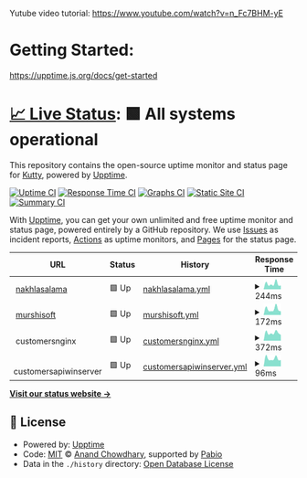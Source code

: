 Yutube video tutorial: https://www.youtube.com/watch?v=n_Fc7BHM-yE

# Getting Started:

https://upptime.js.org/docs/get-started

# [📈 Live Status](https://vkuttyp.github.io/myupptime): <!--live status--> **🟩 All systems operational**

This repository contains the open-source uptime monitor and status page for [Kutty](https://vkuttyp.github.io/myupptime), powered by [Upptime](https://github.com/upptime/upptime).

[![Uptime CI](https://github.com/vkuttyp/myupptime/workflows/Uptime%20CI/badge.svg)](https://github.com/vkuttyp/myupptime/actions?query=workflow%3A%22Uptime+CI%22)
[![Response Time CI](https://github.com/vkuttyp/myupptime/workflows/Response%20Time%20CI/badge.svg)](https://github.com/vkuttyp/myupptime/actions?query=workflow%3A%22Response+Time+CI%22)
[![Graphs CI](https://github.com/vkuttyp/myupptime/workflows/Graphs%20CI/badge.svg)](https://github.com/vkuttyp/myupptime/actions?query=workflow%3A%22Graphs+CI%22)
[![Static Site CI](https://github.com/vkuttyp/myupptime/workflows/Static%20Site%20CI/badge.svg)](https://github.com/vkuttyp/myupptime/actions?query=workflow%3A%22Static+Site+CI%22)
[![Summary CI](https://github.com/vkuttyp/myupptime/workflows/Summary%20CI/badge.svg)](https://github.com/vkuttyp/myupptime/actions?query=workflow%3A%22Summary+CI%22)

With [Upptime](https://upptime.js.org), you can get your own unlimited and free uptime monitor and status page, powered entirely by a GitHub repository. We use [Issues](https://github.com/vkuttyp/myupptime/issues) as incident reports, [Actions](https://github.com/vkuttyp/myupptime/actions) as uptime monitors, and [Pages](https://vkuttyp.github.io/myupptime) for the status page.

<!--start: status pages-->
<!-- This summary is generated by Upptime (https://github.com/upptime/upptime) -->
<!-- Do not edit this manually, your changes will be overwritten -->
<!-- prettier-ignore -->
| URL | Status | History | Response Time | Uptime |
| --- | ------ | ------- | ------------- | ------ |
| <img alt="" src="https://icons.duckduckgo.com/ip3/nakhlasalama.com.ico" height="13"> [nakhlasalama](https://nakhlasalama.com) | 🟩 Up | [nakhlasalama.yml](https://github.com/vkuttyp/myupptime/commits/HEAD/history/nakhlasalama.yml) | <details><summary><img alt="Response time graph" src="./graphs/nakhlasalama/response-time-week.png" height="20"> 244ms</summary><br><a href="https://vkuttyp.github.io/myupptime/history/nakhlasalama"><img alt="Response time 417" src="https://img.shields.io/endpoint?url=https%3A%2F%2Fraw.githubusercontent.com%2Fvkuttyp%2Fmyupptime%2FHEAD%2Fapi%2Fnakhlasalama%2Fresponse-time.json"></a><br><a href="https://vkuttyp.github.io/myupptime/history/nakhlasalama"><img alt="24-hour response time 219" src="https://img.shields.io/endpoint?url=https%3A%2F%2Fraw.githubusercontent.com%2Fvkuttyp%2Fmyupptime%2FHEAD%2Fapi%2Fnakhlasalama%2Fresponse-time-day.json"></a><br><a href="https://vkuttyp.github.io/myupptime/history/nakhlasalama"><img alt="7-day response time 244" src="https://img.shields.io/endpoint?url=https%3A%2F%2Fraw.githubusercontent.com%2Fvkuttyp%2Fmyupptime%2FHEAD%2Fapi%2Fnakhlasalama%2Fresponse-time-week.json"></a><br><a href="https://vkuttyp.github.io/myupptime/history/nakhlasalama"><img alt="30-day response time 256" src="https://img.shields.io/endpoint?url=https%3A%2F%2Fraw.githubusercontent.com%2Fvkuttyp%2Fmyupptime%2FHEAD%2Fapi%2Fnakhlasalama%2Fresponse-time-month.json"></a><br><a href="https://vkuttyp.github.io/myupptime/history/nakhlasalama"><img alt="1-year response time 417" src="https://img.shields.io/endpoint?url=https%3A%2F%2Fraw.githubusercontent.com%2Fvkuttyp%2Fmyupptime%2FHEAD%2Fapi%2Fnakhlasalama%2Fresponse-time-year.json"></a></details> | <details><summary><a href="https://vkuttyp.github.io/myupptime/history/nakhlasalama">100.00%</a></summary><a href="https://vkuttyp.github.io/myupptime/history/nakhlasalama"><img alt="All-time uptime 100.00%" src="https://img.shields.io/endpoint?url=https%3A%2F%2Fraw.githubusercontent.com%2Fvkuttyp%2Fmyupptime%2FHEAD%2Fapi%2Fnakhlasalama%2Fuptime.json"></a><br><a href="https://vkuttyp.github.io/myupptime/history/nakhlasalama"><img alt="24-hour uptime 100.00%" src="https://img.shields.io/endpoint?url=https%3A%2F%2Fraw.githubusercontent.com%2Fvkuttyp%2Fmyupptime%2FHEAD%2Fapi%2Fnakhlasalama%2Fuptime-day.json"></a><br><a href="https://vkuttyp.github.io/myupptime/history/nakhlasalama"><img alt="7-day uptime 100.00%" src="https://img.shields.io/endpoint?url=https%3A%2F%2Fraw.githubusercontent.com%2Fvkuttyp%2Fmyupptime%2FHEAD%2Fapi%2Fnakhlasalama%2Fuptime-week.json"></a><br><a href="https://vkuttyp.github.io/myupptime/history/nakhlasalama"><img alt="30-day uptime 100.00%" src="https://img.shields.io/endpoint?url=https%3A%2F%2Fraw.githubusercontent.com%2Fvkuttyp%2Fmyupptime%2FHEAD%2Fapi%2Fnakhlasalama%2Fuptime-month.json"></a><br><a href="https://vkuttyp.github.io/myupptime/history/nakhlasalama"><img alt="1-year uptime 100.00%" src="https://img.shields.io/endpoint?url=https%3A%2F%2Fraw.githubusercontent.com%2Fvkuttyp%2Fmyupptime%2FHEAD%2Fapi%2Fnakhlasalama%2Fuptime-year.json"></a></details>
| <img alt="" src="https://icons.duckduckgo.com/ip3/murshisoft.com.ico" height="13"> [murshisoft](https://murshisoft.com) | 🟩 Up | [murshisoft.yml](https://github.com/vkuttyp/myupptime/commits/HEAD/history/murshisoft.yml) | <details><summary><img alt="Response time graph" src="./graphs/murshisoft/response-time-week.png" height="20"> 172ms</summary><br><a href="https://vkuttyp.github.io/myupptime/history/murshisoft"><img alt="Response time 384" src="https://img.shields.io/endpoint?url=https%3A%2F%2Fraw.githubusercontent.com%2Fvkuttyp%2Fmyupptime%2FHEAD%2Fapi%2Fmurshisoft%2Fresponse-time.json"></a><br><a href="https://vkuttyp.github.io/myupptime/history/murshisoft"><img alt="24-hour response time 129" src="https://img.shields.io/endpoint?url=https%3A%2F%2Fraw.githubusercontent.com%2Fvkuttyp%2Fmyupptime%2FHEAD%2Fapi%2Fmurshisoft%2Fresponse-time-day.json"></a><br><a href="https://vkuttyp.github.io/myupptime/history/murshisoft"><img alt="7-day response time 172" src="https://img.shields.io/endpoint?url=https%3A%2F%2Fraw.githubusercontent.com%2Fvkuttyp%2Fmyupptime%2FHEAD%2Fapi%2Fmurshisoft%2Fresponse-time-week.json"></a><br><a href="https://vkuttyp.github.io/myupptime/history/murshisoft"><img alt="30-day response time 205" src="https://img.shields.io/endpoint?url=https%3A%2F%2Fraw.githubusercontent.com%2Fvkuttyp%2Fmyupptime%2FHEAD%2Fapi%2Fmurshisoft%2Fresponse-time-month.json"></a><br><a href="https://vkuttyp.github.io/myupptime/history/murshisoft"><img alt="1-year response time 384" src="https://img.shields.io/endpoint?url=https%3A%2F%2Fraw.githubusercontent.com%2Fvkuttyp%2Fmyupptime%2FHEAD%2Fapi%2Fmurshisoft%2Fresponse-time-year.json"></a></details> | <details><summary><a href="https://vkuttyp.github.io/myupptime/history/murshisoft">100.00%</a></summary><a href="https://vkuttyp.github.io/myupptime/history/murshisoft"><img alt="All-time uptime 99.29%" src="https://img.shields.io/endpoint?url=https%3A%2F%2Fraw.githubusercontent.com%2Fvkuttyp%2Fmyupptime%2FHEAD%2Fapi%2Fmurshisoft%2Fuptime.json"></a><br><a href="https://vkuttyp.github.io/myupptime/history/murshisoft"><img alt="24-hour uptime 100.00%" src="https://img.shields.io/endpoint?url=https%3A%2F%2Fraw.githubusercontent.com%2Fvkuttyp%2Fmyupptime%2FHEAD%2Fapi%2Fmurshisoft%2Fuptime-day.json"></a><br><a href="https://vkuttyp.github.io/myupptime/history/murshisoft"><img alt="7-day uptime 100.00%" src="https://img.shields.io/endpoint?url=https%3A%2F%2Fraw.githubusercontent.com%2Fvkuttyp%2Fmyupptime%2FHEAD%2Fapi%2Fmurshisoft%2Fuptime-week.json"></a><br><a href="https://vkuttyp.github.io/myupptime/history/murshisoft"><img alt="30-day uptime 100.00%" src="https://img.shields.io/endpoint?url=https%3A%2F%2Fraw.githubusercontent.com%2Fvkuttyp%2Fmyupptime%2FHEAD%2Fapi%2Fmurshisoft%2Fuptime-month.json"></a><br><a href="https://vkuttyp.github.io/myupptime/history/murshisoft"><img alt="1-year uptime 99.29%" src="https://img.shields.io/endpoint?url=https%3A%2F%2Fraw.githubusercontent.com%2Fvkuttyp%2Fmyupptime%2FHEAD%2Fapi%2Fmurshisoft%2Fuptime-year.json"></a></details>
| <img alt="" src="https://icons.duckduckgo.com/ip3/null.ico" height="13"> customersnginx | 🟩 Up | [customersnginx.yml](https://github.com/vkuttyp/myupptime/commits/HEAD/history/customersnginx.yml) | <details><summary><img alt="Response time graph" src="./graphs/customersnginx/response-time-week.png" height="20"> 372ms</summary><br><a href="https://vkuttyp.github.io/myupptime/history/customersnginx"><img alt="Response time 497" src="https://img.shields.io/endpoint?url=https%3A%2F%2Fraw.githubusercontent.com%2Fvkuttyp%2Fmyupptime%2FHEAD%2Fapi%2Fcustomersnginx%2Fresponse-time.json"></a><br><a href="https://vkuttyp.github.io/myupptime/history/customersnginx"><img alt="24-hour response time 362" src="https://img.shields.io/endpoint?url=https%3A%2F%2Fraw.githubusercontent.com%2Fvkuttyp%2Fmyupptime%2FHEAD%2Fapi%2Fcustomersnginx%2Fresponse-time-day.json"></a><br><a href="https://vkuttyp.github.io/myupptime/history/customersnginx"><img alt="7-day response time 372" src="https://img.shields.io/endpoint?url=https%3A%2F%2Fraw.githubusercontent.com%2Fvkuttyp%2Fmyupptime%2FHEAD%2Fapi%2Fcustomersnginx%2Fresponse-time-week.json"></a><br><a href="https://vkuttyp.github.io/myupptime/history/customersnginx"><img alt="30-day response time 419" src="https://img.shields.io/endpoint?url=https%3A%2F%2Fraw.githubusercontent.com%2Fvkuttyp%2Fmyupptime%2FHEAD%2Fapi%2Fcustomersnginx%2Fresponse-time-month.json"></a><br><a href="https://vkuttyp.github.io/myupptime/history/customersnginx"><img alt="1-year response time 497" src="https://img.shields.io/endpoint?url=https%3A%2F%2Fraw.githubusercontent.com%2Fvkuttyp%2Fmyupptime%2FHEAD%2Fapi%2Fcustomersnginx%2Fresponse-time-year.json"></a></details> | <details><summary><a href="https://vkuttyp.github.io/myupptime/history/customersnginx">100.00%</a></summary><a href="https://vkuttyp.github.io/myupptime/history/customersnginx"><img alt="All-time uptime 89.24%" src="https://img.shields.io/endpoint?url=https%3A%2F%2Fraw.githubusercontent.com%2Fvkuttyp%2Fmyupptime%2FHEAD%2Fapi%2Fcustomersnginx%2Fuptime.json"></a><br><a href="https://vkuttyp.github.io/myupptime/history/customersnginx"><img alt="24-hour uptime 100.00%" src="https://img.shields.io/endpoint?url=https%3A%2F%2Fraw.githubusercontent.com%2Fvkuttyp%2Fmyupptime%2FHEAD%2Fapi%2Fcustomersnginx%2Fuptime-day.json"></a><br><a href="https://vkuttyp.github.io/myupptime/history/customersnginx"><img alt="7-day uptime 100.00%" src="https://img.shields.io/endpoint?url=https%3A%2F%2Fraw.githubusercontent.com%2Fvkuttyp%2Fmyupptime%2FHEAD%2Fapi%2Fcustomersnginx%2Fuptime-week.json"></a><br><a href="https://vkuttyp.github.io/myupptime/history/customersnginx"><img alt="30-day uptime 93.64%" src="https://img.shields.io/endpoint?url=https%3A%2F%2Fraw.githubusercontent.com%2Fvkuttyp%2Fmyupptime%2FHEAD%2Fapi%2Fcustomersnginx%2Fuptime-month.json"></a><br><a href="https://vkuttyp.github.io/myupptime/history/customersnginx"><img alt="1-year uptime 89.24%" src="https://img.shields.io/endpoint?url=https%3A%2F%2Fraw.githubusercontent.com%2Fvkuttyp%2Fmyupptime%2FHEAD%2Fapi%2Fcustomersnginx%2Fuptime-year.json"></a></details>
| <img alt="" src="https://icons.duckduckgo.com/ip3/null.ico" height="13"> customersapiwinserver | 🟩 Up | [customersapiwinserver.yml](https://github.com/vkuttyp/myupptime/commits/HEAD/history/customersapiwinserver.yml) | <details><summary><img alt="Response time graph" src="./graphs/customersapiwinserver/response-time-week.png" height="20"> 96ms</summary><br><a href="https://vkuttyp.github.io/myupptime/history/customersapiwinserver"><img alt="Response time 331" src="https://img.shields.io/endpoint?url=https%3A%2F%2Fraw.githubusercontent.com%2Fvkuttyp%2Fmyupptime%2FHEAD%2Fapi%2Fcustomersapiwinserver%2Fresponse-time.json"></a><br><a href="https://vkuttyp.github.io/myupptime/history/customersapiwinserver"><img alt="24-hour response time 87" src="https://img.shields.io/endpoint?url=https%3A%2F%2Fraw.githubusercontent.com%2Fvkuttyp%2Fmyupptime%2FHEAD%2Fapi%2Fcustomersapiwinserver%2Fresponse-time-day.json"></a><br><a href="https://vkuttyp.github.io/myupptime/history/customersapiwinserver"><img alt="7-day response time 96" src="https://img.shields.io/endpoint?url=https%3A%2F%2Fraw.githubusercontent.com%2Fvkuttyp%2Fmyupptime%2FHEAD%2Fapi%2Fcustomersapiwinserver%2Fresponse-time-week.json"></a><br><a href="https://vkuttyp.github.io/myupptime/history/customersapiwinserver"><img alt="30-day response time 109" src="https://img.shields.io/endpoint?url=https%3A%2F%2Fraw.githubusercontent.com%2Fvkuttyp%2Fmyupptime%2FHEAD%2Fapi%2Fcustomersapiwinserver%2Fresponse-time-month.json"></a><br><a href="https://vkuttyp.github.io/myupptime/history/customersapiwinserver"><img alt="1-year response time 331" src="https://img.shields.io/endpoint?url=https%3A%2F%2Fraw.githubusercontent.com%2Fvkuttyp%2Fmyupptime%2FHEAD%2Fapi%2Fcustomersapiwinserver%2Fresponse-time-year.json"></a></details> | <details><summary><a href="https://vkuttyp.github.io/myupptime/history/customersapiwinserver">100.00%</a></summary><a href="https://vkuttyp.github.io/myupptime/history/customersapiwinserver"><img alt="All-time uptime 89.23%" src="https://img.shields.io/endpoint?url=https%3A%2F%2Fraw.githubusercontent.com%2Fvkuttyp%2Fmyupptime%2FHEAD%2Fapi%2Fcustomersapiwinserver%2Fuptime.json"></a><br><a href="https://vkuttyp.github.io/myupptime/history/customersapiwinserver"><img alt="24-hour uptime 100.00%" src="https://img.shields.io/endpoint?url=https%3A%2F%2Fraw.githubusercontent.com%2Fvkuttyp%2Fmyupptime%2FHEAD%2Fapi%2Fcustomersapiwinserver%2Fuptime-day.json"></a><br><a href="https://vkuttyp.github.io/myupptime/history/customersapiwinserver"><img alt="7-day uptime 100.00%" src="https://img.shields.io/endpoint?url=https%3A%2F%2Fraw.githubusercontent.com%2Fvkuttyp%2Fmyupptime%2FHEAD%2Fapi%2Fcustomersapiwinserver%2Fuptime-week.json"></a><br><a href="https://vkuttyp.github.io/myupptime/history/customersapiwinserver"><img alt="30-day uptime 93.64%" src="https://img.shields.io/endpoint?url=https%3A%2F%2Fraw.githubusercontent.com%2Fvkuttyp%2Fmyupptime%2FHEAD%2Fapi%2Fcustomersapiwinserver%2Fuptime-month.json"></a><br><a href="https://vkuttyp.github.io/myupptime/history/customersapiwinserver"><img alt="1-year uptime 89.23%" src="https://img.shields.io/endpoint?url=https%3A%2F%2Fraw.githubusercontent.com%2Fvkuttyp%2Fmyupptime%2FHEAD%2Fapi%2Fcustomersapiwinserver%2Fuptime-year.json"></a></details>

<!--end: status pages-->

[**Visit our status website →**](https://vkuttyp.github.io/myupptime)

## 📄 License

- Powered by: [Upptime](https://github.com/upptime/upptime)
- Code: [MIT](./LICENSE) © [Anand Chowdhary](https://anandchowdhary.com), supported by [Pabio](https://pabio.com)
- Data in the `./history` directory: [Open Database License](https://opendatacommons.org/licenses/odbl/1-0/)
